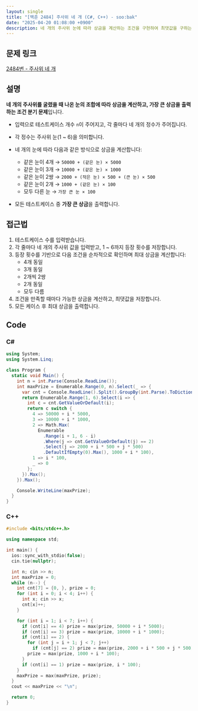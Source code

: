 ```yaml
---
layout: single
title: "[백준 2484] 주사위 네 개 (C#, C++) - soo:bak"
date: "2025-04-20 01:08:00 +0900"
description: 네 개의 주사위 눈에 따라 상금을 계산하는 조건을 구현하여 최댓값을 구하는 백준 2484번 주사위 네 개 문제의 C# 및 C++ 풀이 및 해설
---
```


## 문제 링크
[2484번 - 주사위 네 개](https://www.acmicpc.net/problem/2484)

## 설명
**네 개의 주사위를 굴렸을 때 나온 눈의 조합에 따라 상금을 계산하고, 가장 큰 상금을 출력하는 조건 분기 문제**입니다.
<br>

- 입력으로 테스트케이스 개수 `n`이 주어지고, 각 줄마다 네 개의 정수가 주어집니다.
- 각 정수는 주사위 눈(1 ~ 6)을 의미합니다.
- 네 개의 눈에 따라 다음과 같은 방식으로 상금을 계산합니다:
  - 같은 눈이 4개 → `50000 + (같은 눈) × 5000`
  - 같은 눈이 3개 → `10000 + (같은 눈) × 1000`
  - 같은 눈이 2쌍 → `2000 + (작은 눈) × 500 + (큰 눈) × 500`
  - 같은 눈이 2개 → `1000 + (같은 눈) × 100`
  - 모두 다른 눈 → `가장 큰 눈 × 100`

- 모든 테스트케이스 중 **가장 큰 상금**을 출력합니다.

## 접근법

1. 테스트케이스 수를 입력받습니다.
2. 각 줄마다 네 개의 주사위 값을 입력받고, 1 ~ 6까지 등장 횟수를 저장합니다.
3. 등장 횟수를 기반으로 다음 조건을 순차적으로 확인하며 최대 상금을 계산합니다:
   - 4개 동일
   - 3개 동일
   - 2개씩 2쌍
   - 2개 동일
   - 모두 다름
4. 조건을 만족할 때마다 가능한 상금을 계산하고, 최댓값을 저장합니다.
5. 모든 케이스 후 최대 상금을 출력합니다.

## Code

### C#
```csharp
using System;
using System.Linq;

class Program {
  static void Main() {
    int n = int.Parse(Console.ReadLine());
    int maxPrize = Enumerable.Range(0, n).Select(_ => {
      var cnt = Console.ReadLine().Split().GroupBy(int.Parse).ToDictionary(g => g.Key, g => g.Count());
      return Enumerable.Range(1, 6).Select(i => {
        int c = cnt.GetValueOrDefault(i);
        return c switch {
          4 => 50000 + i * 5000,
          3 => 10000 + i * 1000,
          2 => Math.Max(
            Enumerable
              .Range(i + 1, 6 - i)
              .Where(j => cnt.GetValueOrDefault(j) == 2)
              .Select(j => 2000 + i * 500 + j * 500)
              .DefaultIfEmpty(0).Max(), 1000 + i * 100),
          1 => i * 100,
          _ => 0
        };
      }).Max();
    }).Max();

    Console.WriteLine(maxPrize);
  }
}
```

### C++
```cpp
#include <bits/stdc++.h>

using namespace std;

int main() {
  ios::sync_with_stdio(false);
  cin.tie(nullptr);

  int n; cin >> n;
  int maxPrize = 0;
  while (n--) {
    int cnt[7] = {0, }, prize = 0;
    for (int i = 0; i < 4; i++) {
      int x; cin >> x;
      cnt[x]++;
    }

    for (int i = 1; i < 7; i++) {
      if (cnt[i] == 4) prize = max(prize, 50000 + i * 5000);
      if (cnt[i] == 3) prize = max(prize, 10000 + i * 1000);
      if (cnt[i] == 2) {
        for (int j = i + 1; j < 7; j++)
          if (cnt[j] == 2) prize = max(prize, 2000 + i * 500 + j * 500);
        prize = max(prize, 1000 + i * 100);
      }
      if (cnt[i] == 1) prize = max(prize, i * 100);
    }
    maxPrize = max(maxPrize, prize);
  }
  cout << maxPrize << "\n";

  return 0;
}
```
